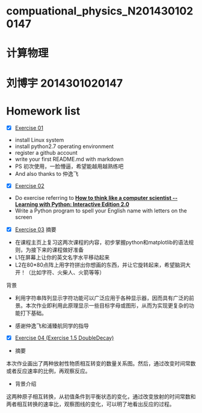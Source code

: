 # compuational_physics_N2014301020147
# 计算物理
# 刘博宇 2014301020147
# Homework list
- [x] [Exercise 01](https://github.com/EbonyLeo/compuational_physics_N2014301020147/edit/master/README.md)
- install Linux system 
- install python2.7 operating environment
- register a github account 
- write your first README.md with markdown 
- PS 初次使用，一脸懵逼，希望能越用越熟练吧
- And also thanks to 仲逸飞
- [x] [Exercise 02](https://github.com/EbonyLeo/compuational_physics_N2014301020147/blob/master/Exercise%2002)
- Do exercise referring to [**How to think like a computer scientist -- Learning with Python: Interactive Edition 2.0**](http://interactivepython.org/runestone/static/thinkcspy/index.html)
- Write a Python program to spell your English name with letters on the screen
- [x] [Exercise 03](https://www.zybuluo.com/EbonyLeo/note/512466)
摘要  

* 在课程主页上复习这两次课程的内容，初步掌握python和matplotlib的语法规则，为接下来的课程做好准备
* L1在屏幕上让你的英文名字水平移动起来
* L2在80*80点阵上用字符拼出你想画的东西，并让它旋转起来，希望脑洞大开！（比如字符、火柴人、火箭等等）

 背景  
* 利用字符串阵列显示字符功能可以广泛应用于各种显示器，因而具有广泛的前景。本次作业即利用此原理显示一些目标字母或图形，从而为实现更复杂的功能打下基础。
- 感谢仲逸飞和浦臻航同学的指导
- [x] [Exercise 04 (Exercise 1.5 DoubleDecay)]()
* 摘要

 本次作业画出了两种放射性物质相互转变的数量关系图。然后，通过改变时间常数或者反应速率的比例，再观察反应。

* 背景介绍

 这两种原子相互转换，从初值条件到平衡状态的变化，通过改变放射的时间常数和两者相互转换的速率比，观察图线的变化，可以明了地看出反应的过程。
